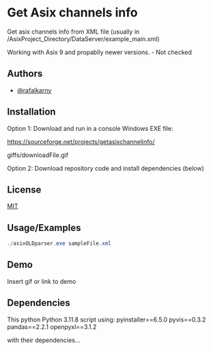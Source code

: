 
# Get Asix channels info

Get asix channels info from XML file (usually in /AsixProject_Directory/DataServer/example_main.xml)

Working with Asix 9 and propablly newer versions. - Not checked



## Authors

- [@rafalkarny](https://github.com/rafalkarny)


## Installation

Option 1: 
Download and run in a console Windows EXE file:

https://sourceforge.net/projects/getasixchannelinfo/

giffs/downloadFile.gif

Option 2:
Download repository code and install dependencies (below)

## License

[MIT](https://choosealicense.com/licenses/mit/)


## Usage/Examples

```Powershell
./asixOLDparser.exe sampleFile.xml
```


## Demo

Insert gif or link to demo


## Dependencies
This python Python 3.11.8 script using:
pyinstaller==6.5.0
pyvis==0.3.2 
pandas==2.2.1
openpyxl==3.1.2

with their dependencies...
